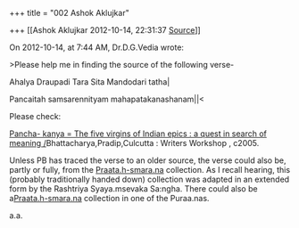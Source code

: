 +++
title = "002 Ashok Aklujkar"

+++
[[Ashok Aklujkar	2012-10-14, 22:31:37 [Source](https://groups.google.com/g/bvparishat/c/N79QHAI6AQo)]]



On 2012-10-14, at 7:44 AM, Dr.D.G.Vedia wrote:



\>Please help me in finding the source of the following verse-

  
Ahalya Draupadi Tara Sita Mandodari tatha\|

Pancaitah samsarennityam mahapatakanashanam\|\|\<

  

Please check:

[Pancha- kanya = The five virgins of Indian epics : a quest in search of meaning /](http://webcat1.library.ubc.ca/vwebv/holdingsInfo?searchId=94223&recCount=10&recPointer=3&bibId=3716983)Bhattacharya,Pradip,Culcutta : Writers Workshop , c2005.

  

Unless PB has traced the verse to an older source, the verse could also be, partly or fully, from the [Praata.h-smara.na](http://Praata.h-smara.na) collection. As I recall hearing, this (probably traditionally handed down) collection was adapted in an extended form by the Rashtriya Syaya.msevaka Sa:ngha. There could also be a[Praata.h-smara.na](http://Praata.h-smara.na) collection in one of the Puraa.nas.

  

a.a.

